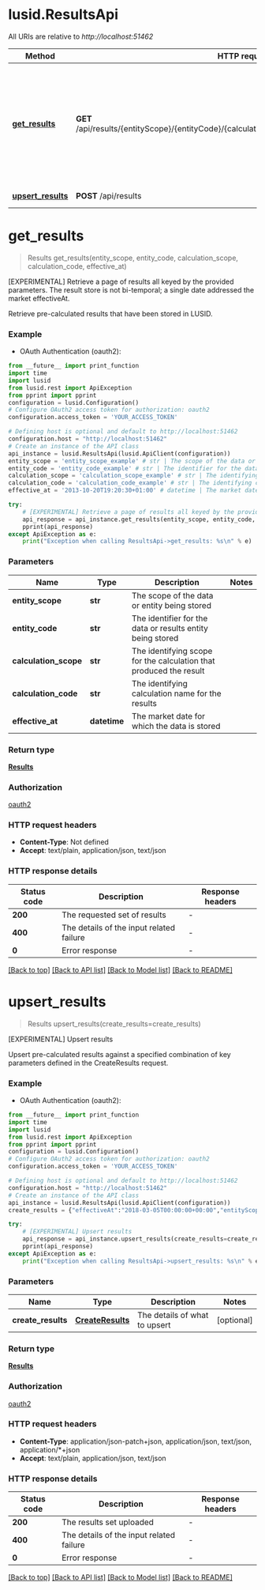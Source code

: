 # lusid.ResultsApi

All URIs are relative to *http://localhost:51462*

Method | HTTP request | Description
------------- | ------------- | -------------
[**get_results**](ResultsApi.md#get_results) | **GET** /api/results/{entityScope}/{entityCode}/{calculationScope}/{calculationCode}/{effectiveAt} | [EXPERIMENTAL] Retrieve a page of results all keyed by the provided parameters. The result store is not bi-temporal; a single date  addressed the market effectiveAt.
[**upsert_results**](ResultsApi.md#upsert_results) | **POST** /api/results | [EXPERIMENTAL] Upsert results


# **get_results**
> Results get_results(entity_scope, entity_code, calculation_scope, calculation_code, effective_at)

[EXPERIMENTAL] Retrieve a page of results all keyed by the provided parameters. The result store is not bi-temporal; a single date  addressed the market effectiveAt.

Retrieve pre-calculated results that have been stored in LUSID.

### Example

* OAuth Authentication (oauth2):
```python
from __future__ import print_function
import time
import lusid
from lusid.rest import ApiException
from pprint import pprint
configuration = lusid.Configuration()
# Configure OAuth2 access token for authorization: oauth2
configuration.access_token = 'YOUR_ACCESS_TOKEN'

# Defining host is optional and default to http://localhost:51462
configuration.host = "http://localhost:51462"
# Create an instance of the API class
api_instance = lusid.ResultsApi(lusid.ApiClient(configuration))
entity_scope = 'entity_scope_example' # str | The scope of the data or entity being stored
entity_code = 'entity_code_example' # str | The identifier for the data or results entity being stored
calculation_scope = 'calculation_scope_example' # str | The identifying scope for the calculation that produced the result
calculation_code = 'calculation_code_example' # str | The identifying calculation name for the results
effective_at = '2013-10-20T19:20:30+01:00' # datetime | The market date for which the data is stored

try:
    # [EXPERIMENTAL] Retrieve a page of results all keyed by the provided parameters. The result store is not bi-temporal; a single date  addressed the market effectiveAt.
    api_response = api_instance.get_results(entity_scope, entity_code, calculation_scope, calculation_code, effective_at)
    pprint(api_response)
except ApiException as e:
    print("Exception when calling ResultsApi->get_results: %s\n" % e)
```

### Parameters

Name | Type | Description  | Notes
------------- | ------------- | ------------- | -------------
 **entity_scope** | **str**| The scope of the data or entity being stored | 
 **entity_code** | **str**| The identifier for the data or results entity being stored | 
 **calculation_scope** | **str**| The identifying scope for the calculation that produced the result | 
 **calculation_code** | **str**| The identifying calculation name for the results | 
 **effective_at** | **datetime**| The market date for which the data is stored | 

### Return type

[**Results**](Results.md)

### Authorization

[oauth2](../README.md#oauth2)

### HTTP request headers

 - **Content-Type**: Not defined
 - **Accept**: text/plain, application/json, text/json

### HTTP response details
| Status code | Description | Response headers |
|-------------|-------------|------------------|
**200** | The requested set of results |  -  |
**400** | The details of the input related failure |  -  |
**0** | Error response |  -  |

[[Back to top]](#) [[Back to API list]](../README.md#documentation-for-api-endpoints) [[Back to Model list]](../README.md#documentation-for-models) [[Back to README]](../README.md)

# **upsert_results**
> Results upsert_results(create_results=create_results)

[EXPERIMENTAL] Upsert results

Upsert pre-calculated results against a specified combination of key parameters defined in the CreateResults request.

### Example

* OAuth Authentication (oauth2):
```python
from __future__ import print_function
import time
import lusid
from lusid.rest import ApiException
from pprint import pprint
configuration = lusid.Configuration()
# Configure OAuth2 access token for authorization: oauth2
configuration.access_token = 'YOUR_ACCESS_TOKEN'

# Defining host is optional and default to http://localhost:51462
configuration.host = "http://localhost:51462"
# Create an instance of the API class
api_instance = lusid.ResultsApi(lusid.ApiClient(configuration))
create_results = {"effectiveAt":"2018-03-05T00:00:00+00:00","entityScope":"MyEntityScope","entityCode":"MyEntityCode","calculationScope":"MyCalculationScope","calculationCode":"MyCalculationCode","format":"DataReader","data":"[]"} # CreateResults | The details of what to upsert (optional)

try:
    # [EXPERIMENTAL] Upsert results
    api_response = api_instance.upsert_results(create_results=create_results)
    pprint(api_response)
except ApiException as e:
    print("Exception when calling ResultsApi->upsert_results: %s\n" % e)
```

### Parameters

Name | Type | Description  | Notes
------------- | ------------- | ------------- | -------------
 **create_results** | [**CreateResults**](CreateResults.md)| The details of what to upsert | [optional] 

### Return type

[**Results**](Results.md)

### Authorization

[oauth2](../README.md#oauth2)

### HTTP request headers

 - **Content-Type**: application/json-patch+json, application/json, text/json, application/*+json
 - **Accept**: text/plain, application/json, text/json

### HTTP response details
| Status code | Description | Response headers |
|-------------|-------------|------------------|
**200** | The results set uploaded |  -  |
**400** | The details of the input related failure |  -  |
**0** | Error response |  -  |

[[Back to top]](#) [[Back to API list]](../README.md#documentation-for-api-endpoints) [[Back to Model list]](../README.md#documentation-for-models) [[Back to README]](../README.md)

